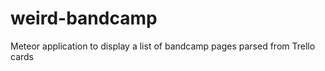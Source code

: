 weird-bandcamp
==============

Meteor application to display a list of bandcamp pages parsed from Trello cards
